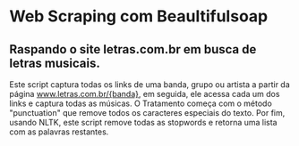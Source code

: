 # Web Scraping com Beaultifulsoap
Raspando o site letras.com.br em busca de letras musicais.
-----
Este script captura todas os links de uma banda, grupo ou artista a partir da página www.letras.com.br/{banda}, em seguida, ele acessa cada um dos links e captura todas as músicas. O Tratamento começa com o método "punctuation" que remove todos os caracteres especiais do texto. Por fim, usando NLTK, este script remove todas as stopwords e retorna uma lista com as palavras restantes.
